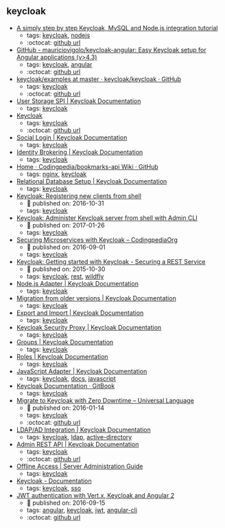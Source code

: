 keycloak 
---
* [A simply step by step Keycloak, MySQL and Node.js integration tutorial](https://github.com/v-ladynev/keycloak-nodejs-example)
    * tags: [keycloak](../tags/keycloak.md), [nodejs](../tags/nodejs.md)
    * :octocat: [github url](https://github.com/v-ladynev/keycloak-nodejs-example)
* [GitHub - mauriciovigolo/keycloak-angular: Easy Keycloak setup for Angular applications (v>4.3)](https://github.com/mauriciovigolo/keycloak-angular)
    * tags: [keycloak](../tags/keycloak.md), [angular](../tags/angular.md)
    * :octocat: [github url](https://github.com/mauriciovigolo/keycloak-angular)
* [keycloak/examples at master · keycloak/keycloak · GitHub](https://github.com/keycloak/keycloak/tree/master/examples)
    * tags: [keycloak](../tags/keycloak.md)
    * :octocat: [github url](https://github.com/keycloak/keycloak/tree/master/examples)
* [User Storage SPI | Keycloak Documentation](http://www.keycloak.org/docs/latest/server_development/topics/user-storage.html)
    * tags: [keycloak](../tags/keycloak.md)
* [Keycloak](http://www.keycloak.org/)
    * tags: [keycloak](../tags/keycloak.md)
    * :octocat: [github url](https://github.com/keycloak/keycloak)
* [Social Login | Keycloak Documentation](http://www.keycloak.org/docs/latest/server_admin/topics/identity-broker/social-login.html)
    * tags: [keycloak](../tags/keycloak.md)
* [Identity Brokering | Keycloak Documentation](http://www.keycloak.org/docs/latest/server_admin/topics/identity-broker.html)
    * tags: [keycloak](../tags/keycloak.md)
* [Home · Codingpedia/bookmarks-api Wiki · GitHub](https://github.com/Codingpedia/bookmarks-api/wiki)
    * tags: [nginx](../tags/nginx.md), [keycloak](../tags/keycloak.md)
* [Relational Database Setup | Keycloak Documentation](https://keycloak.gitbooks.io/documentation/server_installation/topics/database.html)
    * tags: [keycloak](../tags/keycloak.md)
* [Keycloak: Registering new clients from shell](http://blog.keycloak.org/2016/10/registering-new-clients-from-shell.html)
    * :calendar: published on: 2016-10-31
    * tags: [keycloak](../tags/keycloak.md)
* [Keycloak: Administer Keycloak server from shell with Admin CLI](http://blog.keycloak.org/2017/01/administer-keycloak-server-from-shell.html)
    * :calendar: published on: 2017-01-26
    * tags: [keycloak](../tags/keycloak.md)
* [Securing Microservices with Keycloak – CodingpediaOrg](http://www.codingpedia.org/keycloak/securing-microservices-with-keycloak/)
    * :calendar: published on: 2016-09-01
    * tags: [keycloak](../tags/keycloak.md)
* [Keycloak: Getting started with Keycloak - Securing a REST Service](http://blog.keycloak.org/2015/10/getting-started-with-keycloak-securing.html)
    * :calendar: published on: 2015-10-30
    * tags: [keycloak](../tags/keycloak.md), [rest](../tags/rest.md), [wildfly](../tags/wildfly.md)
* [Node.js Adapter | Keycloak Documentation](https://keycloak.gitbooks.io/documentation/securing_apps/topics/oidc/nodejs-adapter.html)
    * tags: [keycloak](../tags/keycloak.md)
* [Migration from older versions | Keycloak Documentation](https://keycloak.gitbooks.io/documentation/server_admin/topics/MigrationFromOlderVersions.html)
    * tags: [keycloak](../tags/keycloak.md)
* [Export and Import | Keycloak Documentation](https://keycloak.gitbooks.io/documentation/server_admin/topics/export-import.html)
    * tags: [keycloak](../tags/keycloak.md)
* [Keycloak Security Proxy | Keycloak Documentation](https://keycloak.gitbooks.io/documentation/server_installation/topics/proxy.html)
    * tags: [keycloak](../tags/keycloak.md)
* [Groups | Keycloak Documentation](https://keycloak.gitbooks.io/documentation/server_admin/topics/groups.html)
    * tags: [keycloak](../tags/keycloak.md)
* [Roles | Keycloak Documentation](https://keycloak.gitbooks.io/documentation/server_admin/topics/roles.html)
    * tags: [keycloak](../tags/keycloak.md)
* [JavaScript Adapter | Keycloak Documentation](http://www.keycloak.org/docs/latest/securing_apps/topics/oidc/javascript-adapter.html)
    * tags: [keycloak](../tags/keycloak.md), [docs](../tags/docs.md), [javascript](../tags/javascript.md)
* [Keycloak Documentation · GitBook](https://www.gitbook.com/book/keycloak/documentation/details)
    * tags: [keycloak](../tags/keycloak.md)
* [Migrate to Keycloak with Zero Downtime – Universal Language](https://tech.smartling.com/migrate-to-keycloak-with-zero-downtime-8dcab9e7cb2c)
    * :calendar: published on: 2016-01-14
    * tags: [keycloak](../tags/keycloak.md)
    * :octocat: [github url](https://github.com/Smartling/keycloak-user-migration-provider)
* [LDAP/AD Integration | Keycloak Documentation](https://keycloak.gitbooks.io/documentation/server_admin/topics/user-federation/ldap.html)
    * tags: [keycloak](../tags/keycloak.md), [ldap](../tags/ldap.md), [active-directory](../tags/active-directory.md)
* [Admin REST API | Keycloak Documentation](https://keycloak.gitbooks.io/documentation/server_development/topics/admin-rest-api.html)
    * tags: [keycloak](../tags/keycloak.md)
    * :octocat: [github url](https://github.com/keycloak/keycloak)
* [Offline Access | Server Administration Guide](http://www.keycloak.org/docs/latest/server_admin/topics/sessions/offline.html)
    * tags: [keycloak](../tags/keycloak.md)
* [Keycloak - Documentation](http://www.keycloak.org/documentation.html)
    * tags: [keycloak](../tags/keycloak.md), [sso](../tags/sso.md)
* [JWT authentication with Vert.x, Keycloak and Angular 2](http://paulbakker.io/java/jwt-keycloak-angular2/)
    * :calendar: published on: 2016-09-15
    * tags: [angular](../tags/angular.md), [keycloak](../tags/keycloak.md), [jwt](../tags/jwt.md), [angular-cli](../tags/angular-cli.md)
    * :octocat: [github url](https://github.com/paulbakker/vertx-angular2-keycloak-demo)
